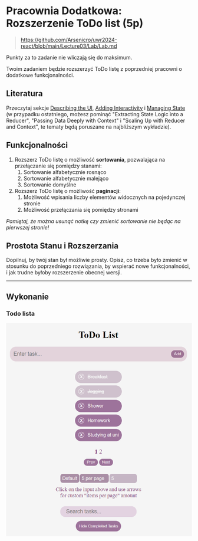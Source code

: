 # Pracownia Dodatkowa: Rozszerzenie ToDo list (5p)
>https://github.com/Arsenicro/uwr2024-react/blob/main/Lecture03/Lab/Lab.md

Punkty za to zadanie nie wliczają się do maksimum.

Twoim zadaniem będzie rozszerzyć ToDo listę z poprzedniej pracowni o dodatkowe funkcjonalności.

## Literatura

Przeczytaj sekcje [Describing the UI](https://react.dev/learn/describing-the-ui), [Adding Interactivity](https://react.dev/learn/adding-interactivity) i [Managing State](https://react.dev/learn/managing-state) (w przypadku ostatniego, możesz pominąć "Extracting State Logic into a Reducer", "Passing Data Deeply with Context" i "Scaling Up with Reducer and Context", te tematy będą poruszane na najbliższym wykładzie).

## Funkcjonalności

1. Rozszerz ToDo listę o możliwość **sortowania**, pozwalająca na przełączanie się pomiędzy stanami:
   1. Sortowanie alfabetycznie rosnąco
   1. Sortowanie alfabetycznie malejąco
   1. Sortowanie domyślne
1. Rozszerz ToDo listę o możliwość **paginacji**:
   1. Możliwość wpisania liczby elementów widocznych na pojedynczej stronie
   1. Możliwość przełączania się pomiędzy stronami

_Pamiętaj, że można usunąć notkę czy zmienić sortowanie nie będąc na pierwszej stronie!_

## Prostota Stanu i Rozszerzania

Dopilnuj, by twój stan był możliwie prosty. Opisz, co trzeba było zmienić w stosunku do poprzedniego rozwiązania, by wspierać nowe funkcjonalności, i jak trudne byłoby rozszerzenie obecnej wersji.

---
## Wykonanie
### Todo lista
![todo](todo.png)